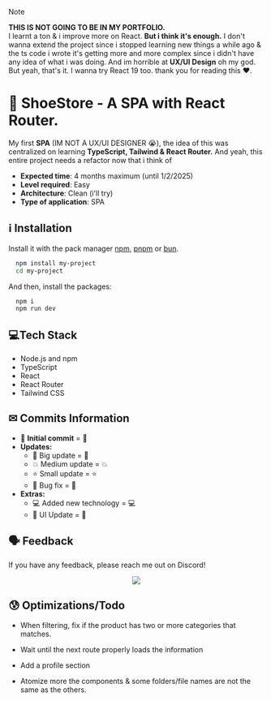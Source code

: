> [!NOTE]
> **THIS IS NOT GOING TO BE IN MY PORTFOLIO.** <br>
> I learnt a ton & i improve more on React. **But i think it's enough.**
> I don't wanna extend the project since i stopped learning new things a while ago & the ts code i wrote it's getting more and more complex since i didn't have any idea of what i was doing.
> And im horrible at **UX/UI Design** oh my god. But yeah, that's it. I wanna try React 19 too. thank you for reading this ❤.

# 👞 ShoeStore - A SPA with React Router.

My first **SPA** (IM NOT A UX/UI DESIGNER 😭), the idea of this was centralized on learning **TypeScript, Tailwind & React Router.** And yeah, this entire project needs a refactor now that i think of

- **Expected time**: 4 months maximum (until 1/2/2025)
- **Level required**: Easy
- **Architecture**: Clean (i'll try)
- **Type of application**: SPA

## ℹ Installation

Install it with the pack manager [npm](https://www.npmjs.com/), [pnpm](https://pnpm.io/) or [bun](https://bun.sh/).

```bash
  npm install my-project
  cd my-project
```

And then, install the packages:

```bash
  npm i
  npm run dev
```

## 💻Tech Stack

- Node.js and npm
- TypeScript
- React
- React Router
- Tailwind CSS

## ✉ Commits Information

- 🔰 **Initial commit** = :beginner:
- **Updates:**
  - 🚀 Big update = :rocket:
  - 💥 Medium update = :boom:
  - ⭐ Small update = :star:
  - 🔨 Bug fix = :hammer:
- **Extras:**
  - 💻 Added new technology = :computer:
  - 🌈 UI Update = :rainbow:

## 🗣 Feedback

If you have any feedback, please reach me out on Discord!

<p align="center">
  <a><img src="https://img.shields.io/badge/aragon2004-Username?style=for-the-badge&logo=discord&label=Discord&color=%235865F2"></a>
</p>

## 😰 Optimizations/Todo

- When filtering, fix if the product has two or more categories that matches.

- Wait until the next route properly loads the information

- Add a profile section

- Atomize more the components & some folders/file names are not the same as the others.
